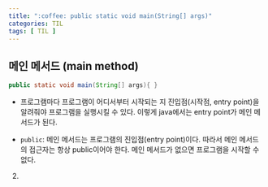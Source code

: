 ```yaml
---
title: ":coffee: public static void main(String[] args)"
categories: TIL
tags: [ TIL ]
---
```


## 메인 메서드 (main method)

```java
public static void main(String[] args){ }
```

- 프로그램마다 프로그램이 어디서부터 시작되는 지 진입점(시작점, entry point)을 알려줘야 프로그램을 실행시킬 수 있다. 이렇게 java에서는 entry point가 메인 메서드가 된다.

- `public`: 메인 메서드는 프로그램의 진입점(entry point)이다. 따라서 메인 메서드의 접근자는 항상 public이어야 한다. 메인 메서드가 없으면 프로그램을 시작할 수 없다. 



2. 